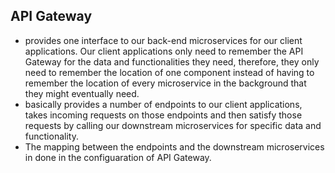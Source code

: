 ## API Gateway

- provides one interface to our back-end microservices for our client applications. Our client applications only need to remember the API Gateway for the data and functionalities they need, therefore, they only need to remember the location of one component instead of having to remember the location of every microservice in the background that they might eventually need.
- basically provides a number of endpoints to our client applications, takes incoming requests on those endpoints and then satisfy those requests by calling our downstream microservices for specific data and functionality.
- The mapping between the endpoints and the downstream microservices in done in the configuaration of API Gateway.

